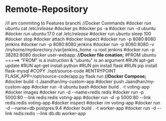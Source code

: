 # Remote-Repository
//I am commiting to Features branch\\
//Docker Commands
#docker run ubuntu cat /etc/*release*
#docker ps
#docker ps -a
#docker run -d ubuntu
#docker run ubuntu:17.0 cat /etc/*release*
#docker run ubuntu sleep 100
#docker stop <Container Id>
#docker attach <Container Id>
#docker inspect <Container Id>
#docker run -p 8080:8080 jenkins
#docker run -p 8080:8080 jenkins
#docker run -p 8080:8080 -v /myhome/mydorectory:/var/jenkins_home -u root jenkins
#docker run -p 38282:8080 docker user-webapp:
  **//Docker file creation;**
#FROM ubuntu =====> "FROM" is a instruction & "ubuntu" is an argument
#RUN apt-get update
#RUN apt-get install python
#RUN pin install flask
#RUN pip install flask-mysql
#COPY ./opt/source-code
#ENTRYPOINT FLASK_APP=/opt/source-code/app.py flask run
  **//Docker Compose;**
#docker build <Docker file> -t Jaandhan/my-custom-app
#docker push Jaandhan/my-custom-app
#docker run -it ubuntu bash
#docker build . -t voting-app
#docker images
#docker run -d --name=redis redis
#docker run -p 5000:80 --link redis:redis voting-app
#docker run -d -p 5000:80 --link redis:redis voting-app
#docker inspect <Container Id>
#docker rm voting-app
#docker run -d --name=db postgres:9.4
#docker build . -t worker-app
#docker run -d --link redis:redis --link db:db worker-app
